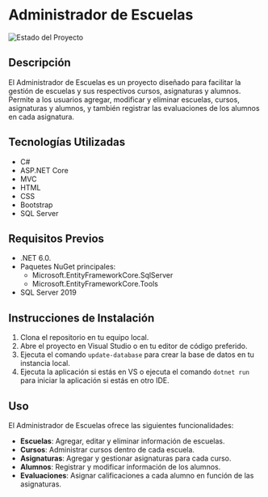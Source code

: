 # Administrador de Escuelas

![Estado del Proyecto](https://img.shields.io/badge/estado-en%20desarrollo-yellow)

## Descripción

El Administrador de Escuelas es un proyecto diseñado para facilitar la gestión de escuelas y sus respectivos cursos, asignaturas y alumnos. Permite a los usuarios agregar, modificar y eliminar escuelas, cursos, asignaturas y alumnos, y también registrar las evaluaciones de los alumnos en cada asignatura.

## Tecnologías Utilizadas

- C#
- ASP.NET Core
- MVC
- HTML
- CSS
- Bootstrap
- SQL Server

## Requisitos Previos 

* .NET 6.0.
* Paquetes NuGet principales:
  * Microsoft.EntityFrameworkCore.SqlServer
  * Microsoft.EntityFrameworkCore.Tools
* SQL Server 2019

## Instrucciones de Instalación

1. Clona el repositorio en tu equipo local.
2. Abre el proyecto en Visual Studio o en tu editor de código preferido.
3. Ejecuta el comando `update-database` para crear la base de datos en tu instancia local.
4. Ejecuta la aplicación si estás en VS o ejecuta el comando `dotnet run` para iniciar la aplicación si estás en otro IDE.

## Uso

El Administrador de Escuelas ofrece las siguientes funcionalidades:

- **Escuelas**: Agregar, editar y eliminar información de escuelas.
- **Cursos**: Administrar cursos dentro de cada escuela.
- **Asignaturas**: Agregar y gestionar asignaturas para cada curso.
- **Alumnos**: Registrar y modificar información de los alumnos.
- **Evaluaciones**: Asignar calificaciones a cada alumno en función de las asignaturas.
